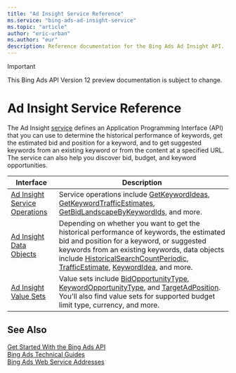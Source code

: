 ```yaml
---
title: "Ad Insight Service Reference"
ms.service: "bing-ads-ad-insight-service"
ms.topic: "article"
author: "eric-urban"
ms.author: "eur"
description: Reference documentation for the Bing Ads Ad Insight API.
---
```

> [!IMPORTANT]
> This Bing Ads API Version 12 preview documentation is subject to change.
# Ad Insight Service Reference
The Ad Insight [service](../guides/web-service-addresses.md) defines an Application Programming Interface (API) that you can use to determine the historical performance of keywords, get the estimated bid and position for a keyword, and to get suggested keywords from an existing keyword or from the content at a specified URL. The service can also help you discover bid, budget, and keyword opportunities.

|Interface|Description|
|---------|---------|
|[Ad Insight Service Operations](ad-insight-service-operations.md)|Service operations include [GetKeywordIdeas](getkeywordideas.md), [GetKeywordTrafficEstimates](getkeywordtrafficestimates.md), [GetBidLandscapeByKeywordIds](getbidlandscapebykeywordids.md), and more.|
|[Ad Insight Data Objects](ad-insight-data-objects.md)|Depending on whether you want to get the historical performance of keywords, the estimated bid and position for a keyword, or suggested keywords from an existing keywords, data objects include [HistoricalSearchCountPeriodic](historicalsearchcountperiodic.md), [TrafficEstimate](trafficestimate.md), [KeywordIdea](keywordidea.md), and more.|
|[Ad Insight Value Sets](ad-insight-value-sets.md)|Value sets include [BidOpportunityType](bidopportunitytype.md), [KeywordOpportunityType](keywordopportunitytype.md), and [TargetAdPosition](targetadposition.md). You'll also find value sets for supported budget limit type, currency, and more.|

## See Also
[Get Started With the Bing Ads API](../guides/get-started.md)  
[Bing Ads Technical Guides](../guides/technical-guides.md)  
[Bing Ads Web Service Addresses](../guides/web-service-addresses.md)  
